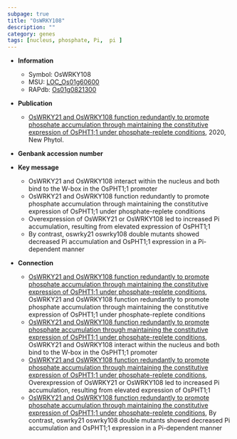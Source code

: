 ```yaml
---
subpage: true
title: "OsWRKY108"
description: ""
category: genes
tags: [nucleus, phosphate, Pi,  pi ]
---
```


* **Information**  
    + Symbol: OsWRKY108  
    + MSU: [LOC_Os01g60600](http://rice.plantbiology.msu.edu/cgi-bin/ORF_infopage.cgi?orf=LOC_Os01g60600)  
    + RAPdb: [Os01g0821300](http://rapdb.dna.affrc.go.jp/viewer/gbrowse_details/irgsp1?name=Os01g0821300)  

* **Publication**  
    + [OsWRKY21 and OsWRKY108 function redundantly to promote phosphate accumulation through maintaining the constitutive expression of OsPHT1;1 under phosphate-replete conditions](http://www.ncbi.nlm.nih.gov/pubmed?term=OsWRKY21+and+OsWRKY108+function+redundantly+to+promote+phosphate+accumulation+through+maintaining+the+constitutive+expression+of+OsPHT1;1+under+phosphate-replete+conditions%5BTitle%5D), 2020, New Phytol.

* **Genbank accession number**  

* **Key message**  
    + OsWRKY21 and OsWRKY108 interact within the nucleus and both bind to the W-box in the OsPHT1;1 promoter
    + OsWRKY21 and OsWRKY108 function redundantly to promote phosphate accumulation through maintaining the constitutive expression of OsPHT1;1 under phosphate-replete conditions
    + Overexpression of OsWRKY21 or OsWRKY108 led to increased Pi accumulation, resulting from elevated expression of OsPHT1;1
    + By contrast, oswrky21 oswrky108 double mutants showed decreased Pi accumulation and OsPHT1;1 expression in a Pi-dependent manner

* **Connection**  
    + [OsWRKY21 and OsWRKY108 function redundantly to promote phosphate accumulation through maintaining the constitutive expression of OsPHT1;1 under phosphate-replete conditions](http://www.ncbi.nlm.nih.gov/pubmed?term=OsWRKY21+and+OsWRKY108+function+redundantly+to+promote+phosphate+accumulation+through+maintaining+the+constitutive+expression+of+OsPHT1;1+under+phosphate-replete+conditions%5BTitle%5D), OsWRKY21 and OsWRKY108 function redundantly to promote phosphate accumulation through maintaining the constitutive expression of OsPHT1;1 under phosphate-replete conditions
    + [OsWRKY21 and OsWRKY108 function redundantly to promote phosphate accumulation through maintaining the constitutive expression of OsPHT1;1 under phosphate-replete conditions](http://www.ncbi.nlm.nih.gov/pubmed?term=OsWRKY21+and+OsWRKY108+function+redundantly+to+promote+phosphate+accumulation+through+maintaining+the+constitutive+expression+of+OsPHT1;1+under+phosphate-replete+conditions%5BTitle%5D),  OsWRKY21 and OsWRKY108 interact within the nucleus and both bind to the W-box in the OsPHT1;1 promoter
    + [OsWRKY21 and OsWRKY108 function redundantly to promote phosphate accumulation through maintaining the constitutive expression of OsPHT1;1 under phosphate-replete conditions](http://www.ncbi.nlm.nih.gov/pubmed?term=OsWRKY21+and+OsWRKY108+function+redundantly+to+promote+phosphate+accumulation+through+maintaining+the+constitutive+expression+of+OsPHT1;1+under+phosphate-replete+conditions%5BTitle%5D),  Overexpression of OsWRKY21 or OsWRKY108 led to increased Pi accumulation, resulting from elevated expression of OsPHT1;1
    + [OsWRKY21 and OsWRKY108 function redundantly to promote phosphate accumulation through maintaining the constitutive expression of OsPHT1;1 under phosphate-replete conditions](http://www.ncbi.nlm.nih.gov/pubmed?term=OsWRKY21+and+OsWRKY108+function+redundantly+to+promote+phosphate+accumulation+through+maintaining+the+constitutive+expression+of+OsPHT1;1+under+phosphate-replete+conditions%5BTitle%5D),  By contrast, oswrky21 oswrky108 double mutants showed decreased Pi accumulation and OsPHT1;1 expression in a Pi-dependent manner



